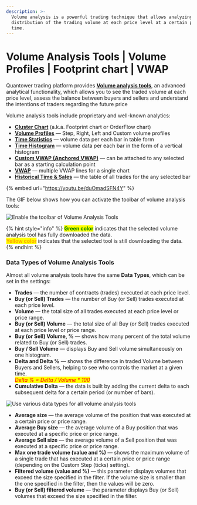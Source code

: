 ```yaml
---
description: >-
  Volume analysis is a powerful trading technique that allows analyzing the
  distribution of the trading volume at each price level at a certain period of
  time.
---
```


# Volume Analysis Tools | Volume Profiles | Footprint chart | VWAP

Quantower trading platform provides [**Volume analysis tools**](https://www.quantower.com/volumeanalysistools), an advanced analytical functionality, which allows you to see the traded volume at each price level, assess the balance between buyers and sellers and understand the intentions of traders regarding the future price

Volume analysis tools include proprietary and well-known analytics:

* [**Cluster Chart**](https://help.quantower.com/analytics-panels/chart/volume-analysis-tools/cluster-chart) (a.k.a. Footprint chart or OrderFlow chart)
* [**Volume Profiles**](https://help.quantower.com/analytics-panels/chart/volume-analysis-tools/volume-profiles) — Step, Right, Left and Custom volume profiles
* [**Time Statistics**](https://help.quantower.com/analytics-panels/chart/volume-analysis-tools/time-statistics) — volume data per each bar in table form
* [**Time Histogram**](https://help.quantower.com/analytics-panels/chart/volume-analysis-tools/time-histogram) — volume data per each bar in the form of a vertical histogram
* [**Custom VWAP (Anchored VWAP)**](../anchored-vwap.md) — can be attached to any selected bar as a starting calculation point
* [**VWAP**](../vwap.md) — multiple VWAP lines for a single chart
* [**Historical Time & Sales**](https://help.quantower.com/analytics-panels/chart/volume-analysis-tools/historical-time-and-sales) — the table of all trades for the any selected bar

{% embed url="https://youtu.be/duOmadSFN4Y" %}

&#x20;The GIF below shows how you can activate the toolbar of volume analysis tools:

![Enable the toolbar of Volume Analysis Tools ](../../../.gitbook/assets/volume-analysis-tools.gif)

{% hint style="info" %}
<mark style="color:green;">**Green color**</mark> indicates that the selected volume analysis tool has fully downloaded the data. \
<mark style="color:orange;">**Yellow color**</mark> indicates that the selected tool is still downloading the data.
{% endhint %}

### Data Types of Volume Analysis Tools

Almost all volume analysis tools have the same **Data Types**, which can be set in the settings:

* **Trades** — the number of contracts (trades) executed at each price level.
* **Buy (or Sell) Trades** — the number of Buy (or Sell) trades executed at each price level.
* **Volume** — the total size of all trades executed at each price level or price range.
* **Buy (or Sell) Volume** — the total size of all Buy (or Sell) trades executed at each price level or price range.
* **Buy (or Sell) Volume, %** — shows how many percent of the total volume related to Buy (or Sell) trades.
* **Buy / Sell Volume** — displays Buy and Sell volume simultaneously on one histogram.
* **Delta and Delta %** — shows the difference in traded Volume between Buyers and Sellers, helping to see who controls the market at a given time.\
  _<mark style="color:red;">Delta % = Delta / Volume \* 100</mark>_
* **Cumulative Delta** — the data is built by adding the current delta to each subsequent delta for a certain period (or number of bars).

![Use various data types for all volume analysis tools](../../../.gitbook/assets/volume-profiles-data-types.png)

* **Average size** — the average volume of the position that was executed at a certain price or price range.
* **Average Buy size** — the average volume of a Buy position that was executed at a specific price or price range.
* **Average Sell size** — the average volume of a Sell position that was executed at a specific price or price range.
* **Max one trade volume (value and %)** — shows the maximum volume of a single trade that has executed at a certain price or price range (depending on the Custom Step (ticks) setting).
* **Filtered volume (value and %)** — this parameter displays volumes that exceed the size specified in the filter. If the volume size is smaller than the one specified in the filter, then the values will be zero.
* **Buy (or Sell) filtered volume** — the parameter displays Buy (or Sell) volumes that exceed the size specified in the filter.
